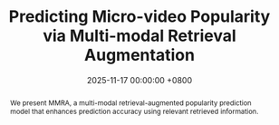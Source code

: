 ---
title:          "Predicting Micro-video Popularity via Multi-modal Retrieval Augmentation"
date:           2025-11-17 00:00:00 +0800
selected:       false
pub:            "Special Interest Group on Information Retrieval (SIGIR)"
pub_last:       ' <span class="badge badge-pill badge-publication badge-success">CCF-A</span> <span class="badge badge-pill badge-publication badge-success">Short Paper</span>'
pub_date:       "2025"

abstract: >-
  We present MMRA, a multi-modal retrieval-augmented popularity prediction model that enhances prediction accuracy using relevant retrieved information.
cover:          /assets/images/covers/sigir-mmra.jpg
authors:
- Ting Zhong
- Jian Lang
- Yifan Zhang
- Zhangtao Cheng
- Kunpeng Zhang
- Fan Zhou
links:
  Paper: https://github.com/ICDM-UESTC/MMRA
  Code: https://github.com/ICDM-UESTC/MMRA
---